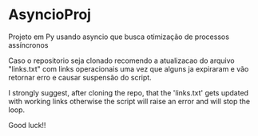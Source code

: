 # AsyncioProj
Projeto em Py usando asyncio que busca otimização de processos assíncronos 


Caso o repositorio seja clonado recomendo a atualizacao do arquivo "links.txt" com links operacionais uma vez que alguns ja expiraram e vão retornar erro e causar suspensão do script.

I strongly suggest, after cloning the repo, that the 'links.txt' gets updated with working links otherwise the script will raise an error and will stop the loop.

Good luck!!
